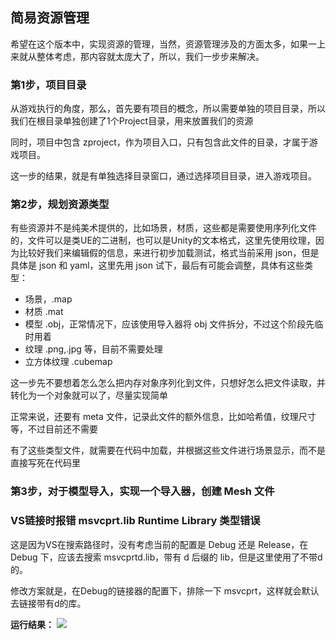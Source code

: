 ## 简易资源管理

希望在这个版本中，实现资源的管理，当然，资源管理涉及的方面太多，如果一上来就从整体考虑，那内容就太庞大了，所以，我们一步步来解决。



### 第1步，项目目录

从游戏执行的角度，那么，首先要有项目的概念，所以需要单独的项目目录，所以我们在根目录单独创建了1个Project目录，用来放置我们的资源

同时，项目中包含 zproject，作为项目入口，只有包含此文件的目录，才属于游戏项目。

这一步的结果，就是有单独选择目录窗口，通过选择项目目录，进入游戏项目。

### 第2步，规划资源类型

有些资源并不是纯美术提供的，比如场景，材质，这些都是需要使用序列化文件的，文件可以是类UE的二进制，也可以是Unity的文本格式，这里先使用纹理，因为比较好我们来编辑假的信息，来进行初步加载测试，格式当前采用 json，但是具体是 json 和 yaml，这里先用 json 试下，最后有可能会调整，具体有这些类型：
* 场景，.map
* 材质 .mat
* 模型 .obj，正常情况下，应该使用导入器将 obj 文件拆分，不过这个阶段先临时用着
* 纹理 .png,.jpg 等，目前不需要处理
* 立方体纹理 .cubemap

这一步先不要想着怎么怎么把内存对象序列化到文件，只想好怎么把文件读取，并转化为一个对象就可以了，尽量实现简单

正常来说，还要有 meta 文件，记录此文件的额外信息，比如哈希值，纹理尺寸等，不过目前还不需要

有了这些类型文件，就需要在代码中加载，并根据这些文件进行场景显示，而不是直接写死在代码里

### 第3步，对于模型导入，实现一个导入器，创建 Mesh 文件


### VS链接时报错 msvcprt.lib Runtime Library 类型错误

这是因为VS在搜索路径时，没有考虑当前的配置是 Debug 还是 Release，在 Debug 下，应该去搜索 msvcprtd.lib，带有 d 后缀的 lib，但是这里使用了不带d的。

修改方案就是，在Debug的链接器的配置下，排除一下 msvcprt，这样就会默认去链接带有d的库。


**运行结果：**
![](../Versions/Assets/v0.16_result.png)